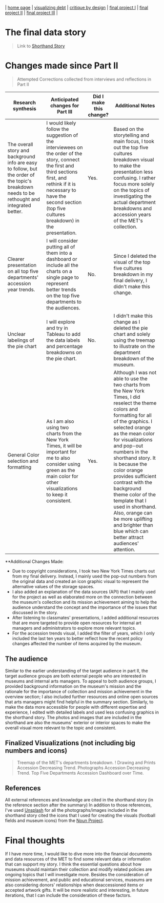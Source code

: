 | [home page](https://cmustudent.github.io/tswd-portfolio-templates/) | [visualizing debt](visualizing-government-debt) | [critique by design](critique-by-design) | [final project I](final-project-part-one) | [final project II](final-project-part-two) | [final project III](final-project-part-three) |

# The final data story
> Link to [Shorthand Story](https://carnegiemellon.shorthandstories.com/beyond-the-exhibition-deep-into-the-mets-collection/index.html)

# Changes made since Part II
> Attempted Corrections collected from interviews and reflections in Part II

| Research synthesis             | Anticipated changes for Part III       | Did I make this change?| Additional Notes|
|--------------------------------|--------------------------------------------------|----------|---------------------------------|
| The overall story and background info are easy to follow, but the order of the topic's breakdown needs to be rethought and integrated better.| I would likely follow the suggestion of the interviewees on the order of the story, connect the first and third sections first, and rethink if it is necessary to have the second section (top five cultures breakdown) in the presentation.|Yes.| Based on the storytelling and main focus, I took out the top five cultures breakdown visual to make the presentation less confusing. I rather focus more solely on the topics of investigating the actual department breakdowns and accession years of the MET's collection.
| Clearer presentation on all top five departments' accession year trends.|I will consider putting all of them into a dashboard or include all the charts on a single page to represent better trends on the top five departments to the audiences.|No.| Since I deleted the visual of the top five cultures breakdown in my final delivery, I didn't make this change.|
| Unclear labelings of the pie chart | I will explore and try in Tableau to add the data labels and percentage breakdowns on the pie chart.|No.|I didn't make this change as I deleted the pie chart and solely using the treemap to illustrate on the department breakdown of the museum.|
|General Color selection and formatting | As I am also using two charts from the New York Times, it will be important for me to also consider using green as the main color for other visualizations to keep it consistent.| Yes.|Although I was not able to use the two charts from the New York Times, I did reselect the theme colors and formatting for all of the graphics. I selected orange as the mean color for visualizations and pop-out numbers in the shorthand story. It is because the color orange provides sufficient contrast with the background theme color of the template that I used in shorthand. Also, orange can be more uplifting and brighter than blue which can better attract audiences' attention.|

**Additional Changes Made:
- Due to copyright considerations, I took two New York Times charts out from my final delivery. Instead, I mainly used the pop-out numbers from the original data and created an icon graphic visual to represent the alternative values of the storage spaces.
- I also added an explanation of the data sources (API) that I mainly used for the project as well as elaborated more on the connection between the museum's collection and its mission achievement aiming to help the audience understand the concept and the importance of the issues that discussed in the story.
- After listening to classmates' presentations, I added additional resources that are more targeted to provide open resources for internal art managers and administrators to explore more relevant topics.
- For the accession trends visual, I added the filter of years, which I only included the last ten years to better reflect how the recent policy changes affected the number of items acquired by the museum.


## The audience
Similar to the earlier understanding of the target audience in part II, the target audience groups are both external people who are interested in museums and internal arts managers. To appeal to both audience groups, I provided background information on the museum's mission and the rationale for the importance of collection and mission achievement in the overview section; I also included further resources and online open sources that arts managers might find helpful in the summary section. Similarly, to make the data more accessible for people with different expertise and experience, I edited with detailed labels and used less confusing graphics in the shorthand story.
The photos and images that are included in the shorthand are also the museums' exterior or interior spaces to make the overall visual more relevant to the topic and consistent.

## Finalized Visualizations (not including big numbers and icons) 
>Treemap of the MET's departments breakdown.
!
>Drawing and Prints Accession Decreasing Trend.
>Photographs Accession Decreasing Trend.
>Top Five Departments Accession Dashboard over Time.
## References
All external references and knowledge are cited in the shorthand story (in the reference section after the summary)
In addition to those references, I've used [Unsplash](https://unsplash.com/) for all the photographs/images included in the shorthand story cited the icons that I used for creating the visuals (football fields and museum icons) from the [Noun Project](https://thenounproject.com/). 

# Final thoughts
If I have more time, I would like to dive more into the financial documents and data resources of the MET to find some relevant data or information that can support my story. I think the essential questions about how museums should maintain their collection and modify related policies are ongoing topics that I will investigate more. Besides the consideration of mission achievement, and public and educational services, museums are also considering donors' relationships when deaccessioned items or accepted artwork gifts. It will be more realistic and interesting, in future iterations, that I can include the consideration of these factors.


